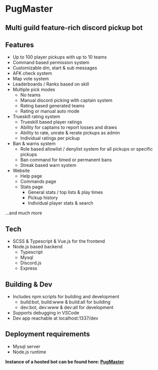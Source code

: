 # PugMaster
## Multi guild feature-rich discord pickup bot
## Features
- Up to 100 player pickups with up to 10 teams
- Command based permission system
- Customizable dm, start & sub messages
- AFK check system
- Map vote system
- Leaderboards / Ranks based on skill
- Multiple pick modes
    - No teams
    - Manual discord picking with captain system
    - Rating based generated teams
    - Rating or manual auto mode
- Trueskill rating system
    - Trueskill based player ratings
    - Ability for captains to report losses and draws
    - Ability to rate, unrate & rerate pickups as admin
	- Individual ratings per pickup
- Ban & warns system
    - Role based allowlist / denylist system for all pickups or specific pickups
    - Ban command for timed or permanent bans
    - Streak based warn system
- Website
    - Help page
    - Commands page
    - Stats page
        - General stats / top lists & play times
        - Pickup history
        - Individual player stats & search

...and much more

## Tech

- SCSS & Typescript & Vue.js for the frontend 
- Node.js based backend
    - Typescript
    - Mysql
    - Discord.js
    - Express

## Building & Dev
- Includes npm scripts for building and development
    - build:bot, build:www & build:all for building
    - dev:bot, dev:www & dev:all for development
- Supports debugging in VSCode
- Dev app reachable at localhost:1337/dev

## Deployment requirements
- Mysql server
- Node.js runtime

**Instance of a hosted bot can be found here: [PugMaster](https://slice.sh/pugmaster/)**
